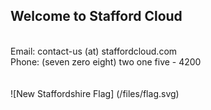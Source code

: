 ## Welcome to Stafford Cloud
<br>
Email: contact-us (at) staffordcloud.com
<br>
Phone: (seven zero eight) two one five - 4200
<br><br><br>
![New Staffordshire Flag] (/files/flag.svg)
